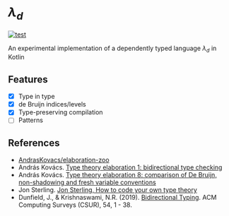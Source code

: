 # $\lambda_d$

[![test](https://github.com/intsuc/elaboration-kt/actions/workflows/test.yml/badge.svg)](https://github.com/intsuc/elaboration-kt/actions/workflows/test.yml)

An experimental implementation of a dependently typed language $\lambda_d$ in Kotlin

## Features

- [x] Type in type
- [x] de Bruijn indices/levels
- [x] Type-preserving compilation
- [ ] Patterns

## References

- [AndrasKovacs/elaboration-zoo](https://github.com/AndrasKovacs/elaboration-zoo)
- András Kovács. [Type theory elaboration 1: bidirectional type checking](https://youtu.be/_K5Yt-cmKcY)
- András Kovács. [Type theory elaboration 8: comparison of De Bruijn, non-shadowing and fresh variable conventions](https://youtu.be/ZKu1oNSbZ9I)
- Jon Sterling. [Jon Sterling, How to code your own type theory](https://youtu.be/DEj-_k2Nx6o)
- Dunfield, J., & Krishnaswami, N.R. (2019). [Bidirectional Typing](https://dl.acm.org/doi/10.1145/3450952). ACM Computing Surveys (CSUR), 54, 1 - 38.
